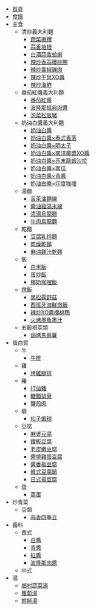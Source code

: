 - [首頁](/)
- [食譜](/recipes/README)
- 主食
    - 清炒義大利麵
        - [蔬菜橄欖](/recipes/麵/蔬菜橄欖義大利麵)
        - [蒜香培根](/recipes/麵/蒜香培根義大利麵)
        - [白酒蒜香蛤蜊](/recipes/麵/白酒蒜香蛤蜊義大利麵)
        - [辣炒香蒜櫻桃鴨](/recipes/麵/辣炒香蒜櫻桃鴨義大利麵)
        - [辣炒番椒雞肉](/recipes/麵/辣炒番椒雞肉義大利麵)
        - [辣炒干貝XO醬](/recipes/麵/辣炒干貝XO醬義大利麵)
        - [辣炒海鮮](/recipes/麵/辣炒海鮮義大利麵)
    - 番茄紅醬義大利麵
        - [番茄紅醬](/recipes/麵/番茄紅醬義大利麵)
        - [波隆那經典肉醬](/recipes/麵/波隆那經典肉醬義大利麵)
        - [泡菜松阪豬](/recipes/麵/泡菜松阪豬義大利麵)
    - 奶油白醬義大利麵
        - [奶油白醬](/recipes/麵/奶油白醬義大利麵)
        - [奶油白醬×泰式香茅](/recipes/麵/奶油白醬義大利麵#奶油白醬×泰式香茅)
        - [奶油白醬×明太子](/recipes/麵/奶油白醬義大利麵#奶油白醬×明太子)
        - [奶油白醬×南洋椰漿XO醬](/recipes/麵/奶油白醬義大利麵#奶油白醬×南洋椰漿XO醬)
        - [奶油白醬×芥末龍蝦沙拉](/recipes/麵/奶油白醬義大利麵#奶油白醬×芥末龍蝦沙拉)
        - [奶油白醬×南瓜](/recipes/麵/奶油白醬義大利麵#奶油白醬×南瓜)
        - [奶油白醬×青醬](/recipes/麵/奶油白醬義大利麵#奶油白醬×青醬)
        - [奶油白醬×印度咖哩](/recipes/麵/奶油白醬義大利麵#奶油白醬×印度咖哩)
    - 湯麵
        - [苦茶油麵線](/recipes/麵/苦茶油麵線)
        - [醬油雞湯米線](/recipes/麵/醬油雞湯米線)
        - [清湯烏龍麵](/recipes/麵/清湯烏龍麵)
        - [牛肉烏龍麵](/recipes/麵/牛肉烏龍麵)
    - 乾麵
        - [豆腐乳拌麵](/recipes/麵/豆腐乳拌麵)
        - [肉燥乾麵](/recipes/麵/肉燥乾麵)
        - [麻油雞汁乾麵](/recipes/麵/麻油雞汁乾麵)
    - 飯
        - [白米飯](/recipes/飯/白米飯)
        - [蛋炒飯](/recipes/飯/蛋炒飯)
        - [椰奶咖哩飯](/recipes/飯/椰奶咖哩飯)
    - 燉飯
        - [黑松露野菇](/recipes/飯/黑松露野菇燉飯)
        - [西班牙海鮮燉飯](/recipes/飯/西班牙海鮮燉飯)
        - [辣炒XO醬櫻桃鴨](/recipes/飯/辣炒XO醬櫻桃鴨燉飯)
        - [火烤墨魚墨汁](/recipes/飯/火烤墨魚墨汁燉飯)
    - 五穀根莖類
        - [焗烤馬鈴薯](/recipes/五穀根莖類/焗烤馬鈴薯)
- 蛋白質
    - 牛
        - [牛排](/recipes/蛋白質/牛/牛排)
    - 雞
        - [烤雞腿排](/recipes/蛋白質/雞/烤雞腿排)
    - 豬
        - [打拋豬](/recipes/蛋白質/豬/打拋豬)
        - [糖醋排骨](/recipes/蛋白質/豬/糖醋排骨)
        - [鹽煎肉](/recipes/蛋白質/豬/鹽煎肉)
    - 蝦
        - [松子蝦球](/recipes/蛋白質/蝦/松子蝦球)
    - 豆腐
        - [麻婆豆腐](/recipes/蛋白質/豆腐/麻婆豆腐)
        - [鐵板豆腐](/recipes/蛋白質/豆腐/鐵板豆腐)
        - [老皮嫩豆腐](/recipes/蛋白質/豆腐/老皮嫩豆腐)
        - [醬燒雞蛋豆腐](/recipes/蛋白質/豆腐/醬燒雞蛋豆腐)
        - [醬香板豆腐](/recipes/蛋白質/豆腐/醬香板豆腐)
        - [韓式豆腐鍋](/recipes/蛋白質/豆腐/韓式豆腐鍋)
        - [日式揚豆腐](/recipes/蛋白質/豆腐/日式揚豆腐)
    - 蛋
        - [蒸蛋](/recipes/蛋白質/蛋/蒸蛋)
- 炒青菜
    - 豆類
        - [蒜香四季豆](/recipes/炒青菜/蒜香四季豆)
- 醬料
    - 西式
        - [白醬](/recipes/醬料/白醬)
        - [青醬](/recipes/醬料/青醬)
        - [紅醬](/recipes/醬料/紅醬)
        - [波隆那肉醬](/recipes/醬料/波隆那肉醬)
    - 中式
- 湯
    - [鄉村蔬菜湯](/recipes/湯/鄉村蔬菜湯)
    - [蘿蔔湯](/recipes/湯/蘿蔔湯)
    - [餛飩湯](/recipes/湯/餛飩湯)
